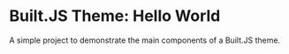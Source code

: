 # Built.JS Theme: Hello World

A simple project to demonstrate the main components of a Built.JS theme.